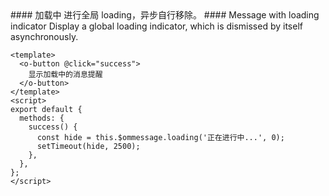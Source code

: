 <cn>
#### 加载中
进行全局 loading，异步自行移除。
</cn>

<us>
#### Message with loading indicator
Display a global loading indicator, which is dismissed by itself asynchronously.
</us>

```vue
<template>
  <o-button @click="success">
    显示加载中的消息提醒
  </o-button>
</template>
<script>
export default {
  methods: {
    success() {
      const hide = this.$ommessage.loading('正在进行中...', 0);
      setTimeout(hide, 2500);
    },
  },
};
</script>
```
